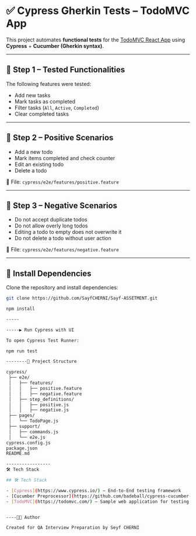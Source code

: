 # ✅ Cypress Gherkin Tests – TodoMVC App

This project automates **functional tests** for the [TodoMVC React App](https://todomvc.com/examples/react/dist/) using **Cypress** + **Cucumber (Gherkin syntax)**.

---



## 📌 Step 1 – Tested Functionalities

The following features were tested:

- Add new tasks
- Mark tasks as completed
- Filter tasks (`All`, `Active`, `Completed`)
- Clear completed tasks

---

## 📌 Step 2 – Positive Scenarios

- Add a new todo
- Mark items completed and check counter
- Edit an existing todo
- Delete a todo

📂 File: `cypress/e2e/features/positive.feature`

---

## 📌 Step 3 – Negative Scenarios

- Do not accept duplicate todos
- Do not allow overly long todos
- Editing a todo to empty does not overwrite it
- Do not delete a todo without user action

📂 File: `cypress/e2e/features/negative.feature`

---

## 🚀 Install Dependencies

Clone the repository and install dependencies:

```bash
git clone https://github.com/SayfCHERNI/Sayf-ASSETMENT.git

npm install

-----

-----▶️ Run Cypress with UI

To open Cypress Test Runner:

npm run test

--------📂 Project Structure

cypress/
 ├── e2e/
 │   ├── features/
 │   │   ├── positive.feature
 │   │   ├── negative.feature
 │   ├── step_definitions/
 │   │   ├── positive.js
 │   │   ├── negative.js
 ├── pages/
 │   └── TodoPage.js
 ├── support/
 │   ├── commands.js
 │   └── e2e.js
cypress.config.js
package.json
README.md

-----------------
🛠️ Tech Stack

## 🛠️ Tech Stack

- [Cypress](https://www.cypress.io/) – End-to-End testing framework  
- [Cucumber Preprocessor](https://github.com/badeball/cypress-cucumber-preprocessor) – Gherkin support  
- [TodoMVC](https://todomvc.com/) – Sample web application for testing  


----👨‍💻 Author

Created for QA Interview Preparation by Seyf CHERNI